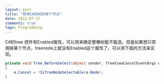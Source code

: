 ```yaml
---
layout: post
title: "禁用C#的树的单个节点"
date: 2012-07-17
comments: true
tags: Programming
---
```

C#的tree 控件有Enabled属性，可以用来确定整棵树能不能选。但是如果想只禁用掉某个节点，treenode上就没有Enabled这个属性了。可以用下面的方法来实现。

```csharp
private void Tree_BeforeSelect(object sender, TreeViewCancelEventArgs e)
{
    e.Cancel = !IsTreeNodeSelectable(e.Node);
}
```